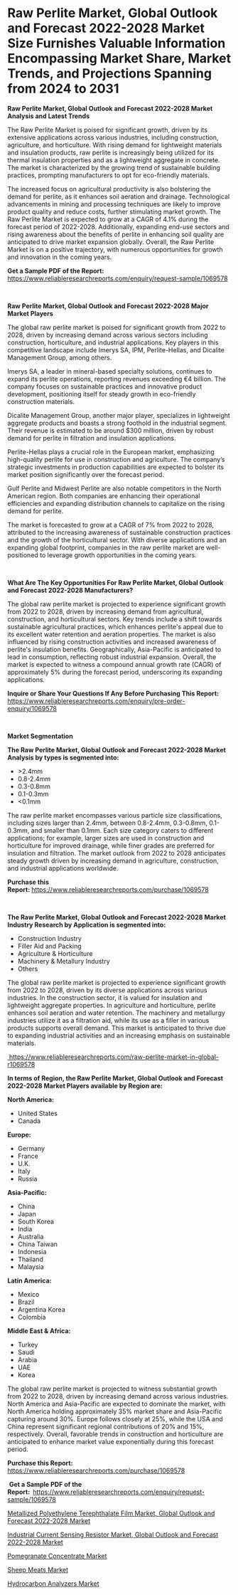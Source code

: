 <p><h1>Raw Perlite Market, Global Outlook and Forecast 2022-2028 Market Size Furnishes Valuable Information Encompassing Market Share, Market Trends, and Projections Spanning from 2024 to 2031</h1></p><p><strong>Raw Perlite Market, Global Outlook and Forecast 2022-2028 Market Analysis and Latest Trends</strong></p>
<p><p>The Raw Perlite Market is poised for significant growth, driven by its extensive applications across various industries, including construction, agriculture, and horticulture. With rising demand for lightweight materials and insulation products, raw perlite is increasingly being utilized for its thermal insulation properties and as a lightweight aggregate in concrete. The market is characterized by the growing trend of sustainable building practices, prompting manufacturers to opt for eco-friendly materials. </p><p>The increased focus on agricultural productivity is also bolstering the demand for perlite, as it enhances soil aeration and drainage. Technological advancements in mining and processing techniques are likely to improve product quality and reduce costs, further stimulating market growth. The Raw Perlite Market is expected to grow at a CAGR of 4.1% during the forecast period of 2022-2028. Additionally, expanding end-use sectors and rising awareness about the benefits of perlite in enhancing soil quality are anticipated to drive market expansion globally. Overall, the Raw Perlite Market is on a positive trajectory, with numerous opportunities for growth and innovation in the coming years.</p></p>
<p><strong>Get a Sample PDF of the Report:&nbsp;</strong> <a href="https://www.reliableresearchreports.com/enquiry/request-sample/1069578?utm_campaign=123&utm_medium=2&utm_source=Github&utm_content=ia&utm_term=17112024&utm_id=raw-perlite-market-global-outlook-and-forecast-2022-2028">https://www.reliableresearchreports.com/enquiry/request-sample/1069578</a></p>
<p>&nbsp;</p>
<p><strong>Raw Perlite Market, Global Outlook and Forecast 2022-2028 Major Market Players</strong></p>
<p><p>The global raw perlite market is poised for significant growth from 2022 to 2028, driven by increasing demand across various sectors including construction, horticulture, and industrial applications. Key players in this competitive landscape include Imerys SA, IPM, Perlite-Hellas, and Dicalite Management Group, among others.</p><p>Imerys SA, a leader in mineral-based specialty solutions, continues to expand its perlite operations, reporting revenues exceeding €4 billion. The company focuses on sustainable practices and innovative product development, positioning itself for steady growth in eco-friendly construction materials.</p><p>Dicalite Management Group, another major player, specializes in lightweight aggregate products and boasts a strong foothold in the industrial segment. Their revenue is estimated to be around $300 million, driven by robust demand for perlite in filtration and insulation applications.</p><p>Perlite-Hellas plays a crucial role in the European market, emphasizing high-quality perlite for use in construction and agriculture. The company’s strategic investments in production capabilities are expected to bolster its market position significantly over the forecast period.</p><p>Gulf Perlite and Midwest Perlite are also notable competitors in the North American region. Both companies are enhancing their operational efficiencies and expanding distribution channels to capitalize on the rising demand for perlite.</p><p>The market is forecasted to grow at a CAGR of 7% from 2022 to 2028, attributed to the increasing awareness of sustainable construction practices and the growth of the horticultural sector. With diverse applications and an expanding global footprint, companies in the raw perlite market are well-positioned to leverage growth opportunities in the coming years.</p></p>
<p>&nbsp;</p>
<p><strong>What Are The Key Opportunities For Raw Perlite Market, Global Outlook and Forecast 2022-2028 Manufacturers?</strong></p>
<p><p>The global raw perlite market is projected to experience significant growth from 2022 to 2028, driven by increasing demand from agricultural, construction, and horticultural sectors. Key trends include a shift towards sustainable agricultural practices, which enhances perlite's appeal due to its excellent water retention and aeration properties. The market is also influenced by rising construction activities and increased awareness of perlite's insulation benefits. Geographically, Asia-Pacific is anticipated to lead in consumption, reflecting robust industrial expansion. Overall, the market is expected to witness a compound annual growth rate (CAGR) of approximately 5% during the forecast period, underscoring its expanding applications.</p></p>
<p><strong>Inquire or Share Your Questions If Any Before Purchasing This Report:</strong> <a href="https://www.reliableresearchreports.com/enquiry/pre-order-enquiry/1069578?utm_campaign=123&utm_medium=2&utm_source=Github&utm_content=ia&utm_term=17112024&utm_id=raw-perlite-market-global-outlook-and-forecast-2022-2028">https://www.reliableresearchreports.com/enquiry/pre-order-enquiry/1069578</a></p>
<p>&nbsp;</p>
<p><strong>Market Segmentation</strong></p>
<p><strong>The Raw Perlite Market, Global Outlook and Forecast 2022-2028 Market Analysis by types is segmented into:</strong></p>
<p><ul><li>>2.4mm</li><li>0.8-2.4mm</li><li>0.3-0.8mm</li><li>0.1-0.3mm</li><li><0.1mm</li></ul></p>
<p><p>The raw perlite market encompasses various particle size classifications, including sizes larger than 2.4mm, between 0.8-2.4mm, 0.3-0.8mm, 0.1-0.3mm, and smaller than 0.1mm. Each size category caters to different applications; for example, larger sizes are used in construction and horticulture for improved drainage, while finer grades are preferred for insulation and filtration. The market outlook from 2022 to 2028 anticipates steady growth driven by increasing demand in agriculture, construction, and industrial applications worldwide.</p></p>
<p><strong>Purchase this Report:&nbsp;</strong><a href="https://www.reliableresearchreports.com/purchase/1069578?utm_campaign=123&utm_medium=2&utm_source=Github&utm_content=ia&utm_term=17112024&utm_id=raw-perlite-market-global-outlook-and-forecast-2022-2028">https://www.reliableresearchreports.com/purchase/1069578</a></p>
<p>&nbsp;</p>
<p><strong>The Raw Perlite Market, Global Outlook and Forecast 2022-2028 Market Industry Research by Application is segmented into:</strong></p>
<p><ul><li>Construction Industry</li><li>Filler Aid and Packing</li><li>Agriculture & Horticulture</li><li>Machinery & Metallury Industry</li><li>Others</li></ul></p>
<p><p>The global raw perlite market is projected to experience significant growth from 2022 to 2028, driven by its diverse applications across various industries. In the construction sector, it is valued for insulation and lightweight aggregate properties. In agriculture and horticulture, perlite enhances soil aeration and water retention. The machinery and metallurgy industries utilize it as a filtration aid, while its use as a filler in various products supports overall demand. This market is anticipated to thrive due to expanding industrial activities and an increasing emphasis on sustainable materials.</p></p>
<p><a href="https://www.reliableresearchreports.com/raw-perlite-market-in-global-r1069578?utm_campaign=123&utm_medium=2&utm_source=Github&utm_content=ia&utm_term=17112024&utm_id=raw-perlite-market-global-outlook-and-forecast-2022-2028">&nbsp;https://www.reliableresearchreports.com/raw-perlite-market-in-global-r1069578</a></p>
<p><strong>In terms of Region, the Raw Perlite Market, Global Outlook and Forecast 2022-2028 Market Players available by Region are:</strong></p>
<p>
    <p> <strong> North America: </strong>
        <ul>
            <li>United States</li>
            <li>Canada</li>
        </ul>
        </p> 
    <p> <strong> Europe: </strong>
        <ul>
            <li>Germany</li>
            <li>France</li>
            <li>U.K.</li>
            <li>Italy</li>
            <li>Russia</li>
        </ul>
        </p> 
    <p> <strong> Asia-Pacific: </strong>
        <ul>
            <li>China</li>
            <li>Japan</li>
            <li>South Korea</li>
            <li>India</li>
            <li>Australia</li>
            <li>China Taiwan</li>
            <li>Indonesia</li>
            <li>Thailand</li>
            <li>Malaysia</li>
        </ul>
        </p> 
    <p> <strong> Latin America: </strong>
        <ul>
            <li>Mexico</li>
            <li>Brazil</li>
            <li>Argentina Korea</li>
            <li>Colombia</li>
        </ul>
        </p> 
    <p> <strong> Middle East & Africa: </strong>
        <ul>
            <li>Turkey</li>
            <li>Saudi</li>
            <li>Arabia</li>
            <li>UAE</li>
            <li>Korea</li>
        </ul>
    </p>
    </p>
<p><p>The global raw perlite market is projected to witness substantial growth from 2022 to 2028, driven by increasing demand across various industries. North America and Asia-Pacific are expected to dominate the market, with North America holding approximately 35% market share and Asia-Pacific capturing around 30%. Europe follows closely at 25%, while the USA and China represent significant regional contributions of 20% and 15%, respectively. Overall, favorable trends in construction and horticulture are anticipated to enhance market value exponentially during this forecast period.</p></p>
<p><strong>Purchase this Report: </strong><a href="https://www.reliableresearchreports.com/purchase/1069578?utm_campaign=123&utm_medium=2&utm_source=Github&utm_content=ia&utm_term=17112024&utm_id=raw-perlite-market-global-outlook-and-forecast-2022-2028">https://www.reliableresearchreports.com/purchase/1069578</a></p>
<p>&nbsp;<strong>Get a Sample PDF of the Report:&nbsp;&nbsp;</strong><a href="https://www.reliableresearchreports.com/enquiry/request-sample/1069578?utm_campaign=123&utm_medium=2&utm_source=Github&utm_content=ia&utm_term=17112024&utm_id=raw-perlite-market-global-outlook-and-forecast-2022-2028">https://www.reliableresearchreports.com/enquiry/request-sample/1069578</a></p>
<p><strong></strong></p>
<p><p><a href="https://github.com/petbigbeepjn/Market-Research-Report-List-1/blob/main/metallized-polyethylene-terephthalate-film-market-global-outlook-and-forecast-2022-2028-market.md?utm_campaign=123&utm_medium=2&utm_source=Github&utm_content=ia&utm_term=17112024&utm_id=raw-perlite-market-global-outlook-and-forecast-2022-2028">Metallized Polyethylene Terephthalate Film Market, Global Outlook and Forecast 2022-2028 Market</a></p><p><a href="https://github.com/luckyshygirl/Market-Research-Report-List-6/blob/main/industrial-current-sensing-resistor-market-global-outlook-and-forecast-2022-2028-market.md?utm_campaign=123&utm_medium=2&utm_source=Github&utm_content=ia&utm_term=17112024&utm_id=raw-perlite-market-global-outlook-and-forecast-2022-2028">Industrial Current Sensing Resistor Market, Global Outlook and Forecast 2022-2028 Market</a></p><p><a href="https://www.linkedin.com/pulse/pomegranate-concentrate-market-evolution-regional-adaptations-xjyaf?utm_campaign=123&utm_medium=2&utm_source=Github&utm_content=ia&utm_term=17112024&utm_id=raw-perlite-market-global-outlook-and-forecast-2022-2028">Pomegranate Concentrate Market</a></p><p><a href="https://issuu.com/reportprime-2/docs/sheep-meats-market-size-2030.pptx_5a959f266fb9d5?utm_campaign=123&utm_medium=2&utm_source=Github&utm_content=ia&utm_term=17112024&utm_id=raw-perlite-market-global-outlook-and-forecast-2022-2028">Sheep Meats Market</a></p><p><a href="https://www.linkedin.com/pulse/global-hydrocarbon-analyzers-market-analysis-trends-3pyxe?utm_campaign=123&utm_medium=2&utm_source=Github&utm_content=ia&utm_term=17112024&utm_id=raw-perlite-market-global-outlook-and-forecast-2022-2028">Hydrocarbon Analyzers Market</a></p></p>